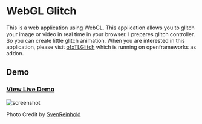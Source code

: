 WebGL Glitch
============

This is a web application using WebGL. This application allows you to glitch your image or video in real time in your browser. I prepares glitch controller. So you can create little glitch animation. When you are interested in this application, please visit <a href="https://github.com/after12am/ofxTLGlitch">ofxTLGlitch</a> which is running on openframeworks as addon.

## Demo

### <a href="http://after12am.github.com/webgl-glitch/">View Live Demo</a>

<img src="https://github.com/after12am/webgl-glitch/blob/master/screenshot2.jpg?raw=true" alt="screenshot" />

Photo Credit by <a href="http://www.flickr.com/photos/svenreinhold/6911691814/in/photostream">SvenReinhold</a>